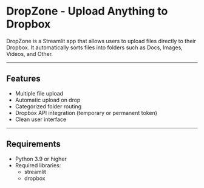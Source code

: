 # DropZone - Upload Anything to Dropbox

DropZone is a Streamlit app that allows users to upload files directly to their Dropbox.
It automatically sorts files into folders such as Docs, Images, Videos, and Other.

---

## Features
- Multiple file upload
- Automatic upload on drop
- Categorized folder routing
- Dropbox API integration (temporary or permanent token)
- Clean user interface

---

## Requirements
- Python 3.9 or higher
- Required libraries:
  - streamlit
  - dropbox
